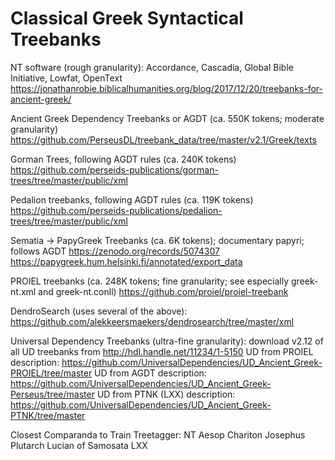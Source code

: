 # Classical Greek Syntactical Treebanks

NT software (rough granularity): Accordance, Cascadia, Global Bible Initiative, Lowfat, OpenText
https://jonathanrobie.biblicalhumanities.org/blog/2017/12/20/treebanks-for-ancient-greek/

Ancient Greek Dependency Treebanks or AGDT (ca. 550K tokens; moderate granularity)
https://github.com/PerseusDL/treebank_data/tree/master/v2.1/Greek/texts

Gorman Trees, following AGDT rules (ca. 240K tokens)
https://github.com/perseids-publications/gorman-trees/tree/master/public/xml

Pedalion treebanks, following AGDT rules (ca. 119K tokens)
https://github.com/perseids-publications/pedalion-trees/tree/master/public/xml

Sematia -> PapyGreek Treebanks (ca. 6K tokens); documentary papyri; follows AGDT
https://zenodo.org/records/5074307
https://papygreek.hum.helsinki.fi/annotated/export_data

PROIEL treebanks (ca. 248K tokens; fine granularity; see especially greek-nt.xml and greek-nt.conll)
https://github.com/proiel/proiel-treebank

DendroSearch (uses several of the above):
https://github.com/alekkeersmaekers/dendrosearch/tree/master/xml

Universal Dependency Treebanks (ultra-fine granularity):
download v2.12 of all UD treebanks from http://hdl.handle.net/11234/1-5150
UD from PROIEL description: https://github.com/UniversalDependencies/UD_Ancient_Greek-PROIEL/tree/master
UD from AGDT description: https://github.com/UniversalDependencies/UD_Ancient_Greek-Perseus/tree/master
UD from PTNK (LXX) description: https://github.com/UniversalDependencies/UD_Ancient_Greek-PTNK/tree/master

Closest Comparanda to Train Treetagger:
NT
Aesop
Chariton
Josephus
Plutarch
Lucian of Samosata
LXX
